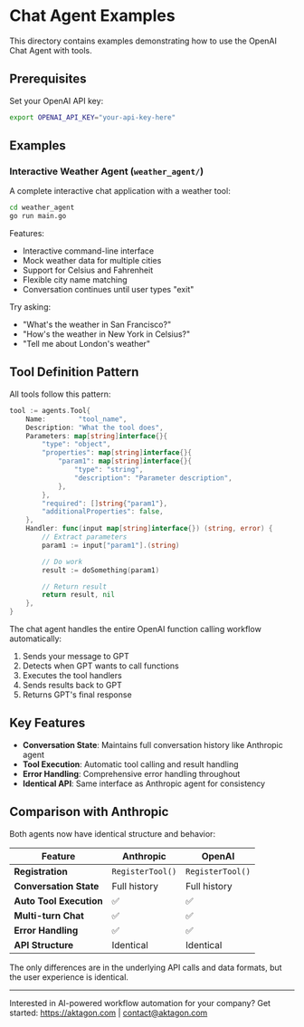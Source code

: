 # Chat Agent Examples

This directory contains examples demonstrating how to use the OpenAI Chat Agent with tools.

## Prerequisites

Set your OpenAI API key:

```bash
export OPENAI_API_KEY="your-api-key-here"
```

## Examples

### Interactive Weather Agent (`weather_agent/`)

A complete interactive chat application with a weather tool:

```bash
cd weather_agent
go run main.go
```

Features:

- Interactive command-line interface
- Mock weather data for multiple cities
- Support for Celsius and Fahrenheit
- Flexible city name matching
- Conversation continues until user types "exit"

Try asking:

- "What's the weather in San Francisco?"
- "How's the weather in New York in Celsius?"
- "Tell me about London's weather"

## Tool Definition Pattern

All tools follow this pattern:

```go
tool := agents.Tool{
    Name:        "tool_name",
    Description: "What the tool does",
    Parameters: map[string]interface{}{
        "type": "object",
        "properties": map[string]interface{}{
            "param1": map[string]interface{}{
                "type": "string",
                "description": "Parameter description",
            },
        },
        "required": []string{"param1"},
        "additionalProperties": false,
    },
    Handler: func(input map[string]interface{}) (string, error) {
        // Extract parameters
        param1 := input["param1"].(string)

        // Do work
        result := doSomething(param1)

        // Return result
        return result, nil
    },
}
```

The chat agent handles the entire OpenAI function calling workflow automatically:

1. Sends your message to GPT
2. Detects when GPT wants to call functions
3. Executes the tool handlers
4. Sends results back to GPT
5. Returns GPT's final response

## Key Features

- **Conversation State**: Maintains full conversation history like Anthropic agent
- **Tool Execution**: Automatic tool calling and result handling
- **Error Handling**: Comprehensive error handling throughout
- **Identical API**: Same interface as Anthropic agent for consistency

## Comparison with Anthropic

Both agents now have identical structure and behavior:

| Feature                 | Anthropic        | OpenAI           |
| ----------------------- | ---------------- | ---------------- |
| **Registration**        | `RegisterTool()` | `RegisterTool()` |
| **Conversation State**  | Full history     | Full history     |
| **Auto Tool Execution** | ✅               | ✅               |
| **Multi-turn Chat**     | ✅               | ✅               |
| **Error Handling**      | ✅               | ✅               |
| **API Structure**       | Identical        | Identical        |

The only differences are in the underlying API calls and data formats, but the user experience is identical.

---
Interested in AI-powered workflow automation for your company? Get started: https://aktagon.com | contact@aktagon.com

